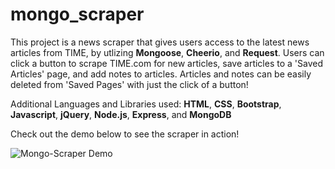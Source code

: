 # mongo_scraper

This project is a news scraper that gives users access to the latest news articles from TIME, by utlizing **Mongoose**, **Cheerio**, and **Request**. Users can click a button to scrape TIME.com for new articles, save articles to a 'Saved Articles' page, and add notes to articles. Articles and notes can be easily deleted from 'Saved Pages' with just the click of a button!

Additional Languages and Libraries used:  **HTML**, **CSS**, **Bootstrap**, **Javascript**, **jQuery**, **Node.js**, **Express**, and **MongoDB**

Check out the demo below to see the scraper in action!  


![Mongo-Scraper Demo](./public/images/Mongo-Demo.gif)